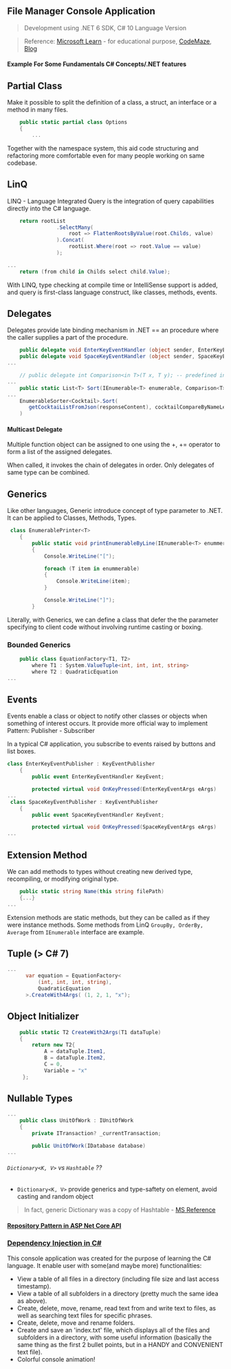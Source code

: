## File Manager Console Application

> Development using .NET 6 SDK, C# 10 Language Version

> Reference: [Microsoft Learn](https://learn.microsoft.com) - for educational purpose, [CodeMaze](https://code-maze.com/csharp-unit-of-work-pattern/), [Blog](https://www.stevejgordon.co.uk/aspnet-core-dependency-injection-what-is-the-iserviceprovider-and-how-is-it-built
)


#### Example For Some Fundamentals C# Concepts/.NET features

## Partial Class

Make it possible to split the definition of a class, a struct, an interface or a method in many files.

```cs
    public static partial class Options
    {
        ...
```

Together with the namespace system, this aid code structuring and refactoring more comfortable even for many people working on same codebase.

## LinQ

LINQ - Language Integrated Query is the integration of query capabilities directly into the C# language.

```cs
    return rootList
                .SelectMany(
                    root => FlattenRootsByValue(root.Childs, value)
                ).Concat(
                    rootList.Where(root => root.Value == value)
                );
```

```cs
...
    return (from child in Childs select child.Value);
```

With LINQ, type checking at compile time or IntelliSense support is added, and query is first-class language construct, like classes, methods, events.

## Delegates

Delegates provide late binding mechanism in .NET == an procedure where the caller supplies a part of the procedure.

```cs
    public delegate void EnterKeyEventHandler (object sender, EnterKeyEventArgs eArgs);
    public delegate void SpaceKeyEventHandler (object sender, SpaceKeyEventArgs eArgs);
...
```

```cs
    // public delegate int Comparison<in T>(T x, T y); -- predefined in System namespace
...
    public static List<T> Sort(IEnumerable<T> enumerable, Comparison<T> comparatorForT)
...
    EnumerableSorter<Cocktail>.Sort(
       getCocktaiListFromJson(responseContent), cocktailCompareByNameLength
    )
```

#### Multicast Delegate

Multiple function object can be assigned to one  using the +, += operator to form a list of the assigned delegates.

When called, it invokes the chain of delegates in order. Only delegates of same type can be combined.

## Generics

Like other languages, Generic introduce concept of type parameter to .NET. It can be applied to Classes, Methods, Types.

```cs
 class EnumerablePrinter<T>   
    {
        public static void printEnumerableByLine(IEnumerable<T> enummerable)
        {
            Console.WriteLine("[");

            foreach (T item in enummerable)
            {
                Console.WriteLine(item);
            }

            Console.WriteLine("]");
        }
```

Literally, with Generics, we can define a class that defer the the parameter specifying to client code without involving runtime casting or boxing.

### Bounded Generics

```cs
    public class EquationFactory<T1, T2>
        where T1 : System.ValueTuple<int, int, int, string>
        where T2 : QuadraticEquation
...
```

## Events

Events enable a class or object to notify other classes or objects when something of interest occurs. It provide more official way to implement Pattern: Publisher - Subscriber

In a typical C# application, you subscribe to events raised by buttons and list boxes.

```cs
class EnterKeyEventPublisher : KeyEventPublisher
    {
        public event EnterKeyEventHandler KeyEvent;

        protected virtual void OnKeyPressed(EnterKeyEventArgs eArgs)
...
 class SpaceKeyEventPublisher : KeyEventPublisher
    {
        public event SpaceKeyEventHandler KeyEvent;

        protected virtual void OnKeyPressed(SpaceKeyEventArgs eArgs)
...
```

## Extension Method

We can add methods to types without creating new derived type, recompiling, or modifying original type.
```cs
    public static string Name(this string filePath)
    {...}
...
```
Extension methods are static methods, but they can be called as if they were instance methods.
Some methods from LinQ `GroupBy, OrderBy, Average` from `IEnumerable` interface are example.

## Tuple (> C# 7)

```cs
...
      var equation = EquationFactory<
          (int, int, int, string),
          QuadraticEquation
      >.CreateWith4Args( (1, 2, 1, "x");
```

## Object Initializer

```cs
    public static T2 CreateWith2Args(T1 dataTuple)
    {
        return new T2{
            A = dataTuple.Item1,
            B = dataTuple.Item2,
            C = 0,
            Variable = "x"
     };
```

## Nullable Types

```cs
...
    public class UnitOfWork : IUnitOfWork
    {
        private ITransaction? _currentTransaction;

        public UnitOfWork(IDatabase database)
...
```

######  ```Dictionary<K, V>``` vs ```Hashtable``` ??

- ```Dictionary<K, V>``` provide generics and type-saftety on element, avoid casting and random object
> In fact, generic Dictionary was a copy of Hashtable - [MS Reference](https://referencesource.microsoft.com/#mscorlib/system/collections/hashtable.cs)


#### [Repository Pattern in ASP Net Core API](https://code-maze.com/net-core-web-development-part4/)

### [Dependency Injection in C#](https://xuanthulab.net/dependency-injection-di-trong-c-voi-servicecollection.html)


This console application was created for the purpose of learning the C# language. It enable user with some(and maybe more) functionalities:

- View a table of all files in a directory (including file size and last access timestamp).
- View a table of all subfolders in a directory (pretty much the same idea as above).
- Create, delete, move, rename, read text from and write text to files, as well as searching text files for specific phrases.
- Create, delete, move and rename folders.
- Create and save an 'index.txt' file, which displays all of the files and subfolders in a directory, with some useful information (basically the same thing as the first 2 bullet points, but in a HANDY and CONVENIENT text file).
- Colorful console animation!

